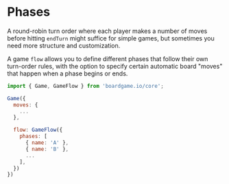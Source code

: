 # Phases

A round-robin turn order where each player makes
a number of moves before hitting `endTurn` might suffice
for simple games, but sometimes you need more structure
and customization.

A game `flow` allows you to define different phases that
follow their own turn-order rules, with the option to
specify certain automatic board "moves" that happen when
a phase begins or ends.

```js
import { Game, GameFlow } from 'boardgame.io/core';

Game({
  moves: {
    ...
  },

  flow: GameFlow({
    phases: [
      { name: 'A' },
      { name: 'B' },
      ...
    ],
  })
})
```
